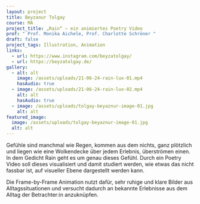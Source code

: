 ```yaml
---
layout: project
title: Beyzanur Tolgay
course: MA
project_title: „Rain“ – ein animiertes Poetry Video
prof: " Prof. Monika Aichele, Prof. Charlotte Schröner "
draft: false
project_tags: Illustration, Animation
links:
  - url: https://www.instagram.com/beyzatolgay/
  - url: https://beyzatolgay.de/
gallery:
  - alt: alt
    image: /assets/uploads/21-06-24-rain-lux-01.mp4
    hasAudio: true
  - image: /assets/uploads/21-06-24-rain-lux-02.mp4
    alt: alt
    hasAudio: true
  - image: /assets/uploads/tolgay-beyaznur-image-01.jpg
    alt: alt
featured_image:
  image: /assets/uploads/tolgay-beyaznur-image-01.jpg
  alt: alt
---
```

Gefühle sind manchmal wie Regen, kommen aus dem nichts, ganz plötzlich und liegen wie eine Wolkendecke über jedem Erlebnis, überströmen einen. In dem Gedicht Rain geht es um genau dieses Gefühl. Durch ein Poetry Video soll dieses visualisiert und damit studiert werden, wie etwas das nicht fassbar ist, auf visueller Ebene dargestellt werden kann.

Die Frame-by-Frame Animation nutzt dafür, sehr ruhige und klare Bilder aus Alltagssituationen und versucht dadurch an bekannte Erlebnisse aus dem Alltag der Betrachter:in anzuknüpfen.